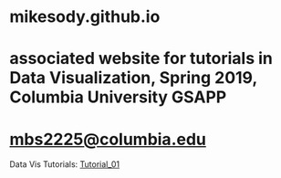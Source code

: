 # mikesody.github.io
# associated website for tutorials in Data Visualization, Spring 2019, Columbia University GSAPP
# mbs2225@columbia.edu
Data Vis Tutorials:
<a href="mikesody.github.io/tutorial_01">Tutorial_01</a>
